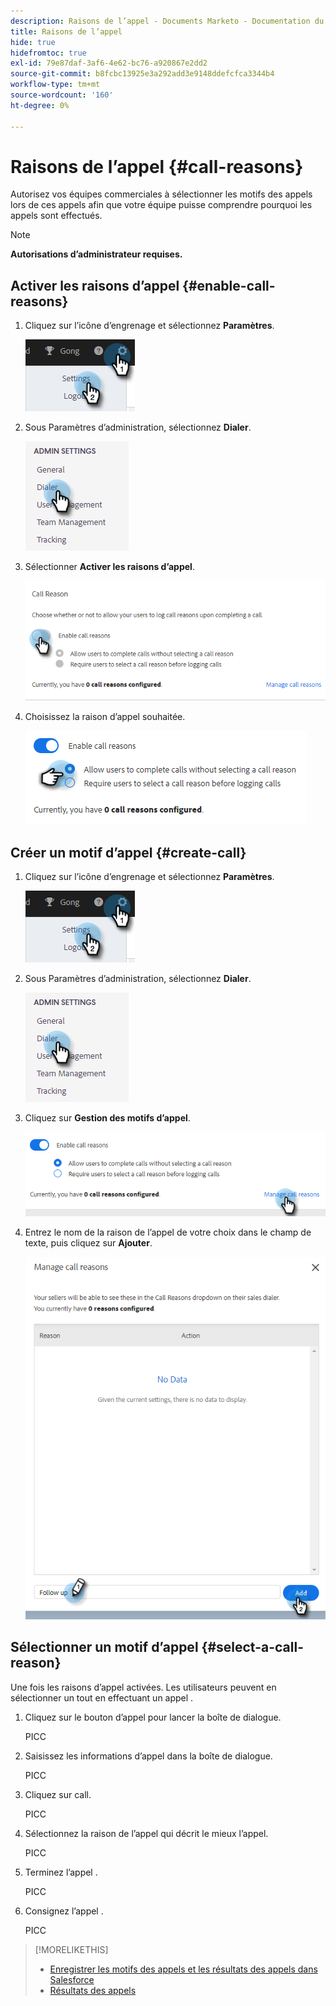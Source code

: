 ```yaml
---
description: Raisons de l’appel - Documents Marketo - Documentation du produit
title: Raisons de l’appel
hide: true
hidefromtoc: true
exl-id: 79e87daf-3af6-4e62-bc76-a920867e2dd2
source-git-commit: b8fcbc13925e3a292add3e9148ddefcfca3344b4
workflow-type: tm+mt
source-wordcount: '160'
ht-degree: 0%

---
```


# Raisons de l’appel {#call-reasons}

Autorisez vos équipes commerciales à sélectionner les motifs des appels lors de ces appels afin que votre équipe puisse comprendre pourquoi les appels sont effectués.

>[!NOTE]
>
>**Autorisations d’administrateur requises.**

## Activer les raisons d’appel {#enable-call-reasons}

1. Cliquez sur l’icône d’engrenage et sélectionnez **Paramètres**.

   ![](assets/call-reasons-1.png)

1. Sous Paramètres d’administration, sélectionnez **Dialer**.

   ![](assets/call-reasons-2.png)

1. Sélectionner **Activer les raisons d’appel**.

   ![](assets/call-reasons-3.png)

1. Choisissez la raison d’appel souhaitée.

   ![](assets/call-reasons-4.png)

## Créer un motif d’appel {#create-call}

1. Cliquez sur l’icône d’engrenage et sélectionnez **Paramètres**.

   ![](assets/call-reasons-5.png)

1. Sous Paramètres d’administration, sélectionnez **Dialer**.

   ![](assets/call-reasons-6.png)

1. Cliquez sur **Gestion des motifs d’appel**.

   ![](assets/call-reasons-7.png)

1. Entrez le nom de la raison de l’appel de votre choix dans le champ de texte, puis cliquez sur **Ajouter**.

   ![](assets/call-reasons-8.png)

## Sélectionner un motif d’appel {#select-a-call-reason}

Une fois les raisons d’appel activées. Les utilisateurs peuvent en sélectionner un tout en effectuant un appel .

1. Cliquez sur le bouton d’appel pour lancer la boîte de dialogue.

   PICC

1. Saisissez les informations d’appel dans la boîte de dialogue.

   PICC

1. Cliquez sur call.

   PICC

1. Sélectionnez la raison de l’appel qui décrit le mieux l’appel.

   PICC

1. Terminez l’appel .

   PICC

1. Consignez l’appel .

   PICC

>[!MORELIKETHIS]
>
>* [Enregistrer les motifs des appels et les résultats des appels dans Salesforce](/help/marketo/product-docs/marketo-sales-connect/phone/log-call-reasons-and-call-outcomes-to-salesforce.md)
>* [Résultats des appels](/help/marketo/product-docs/marketo-sales-connect/phone/call-outcomes.md)

